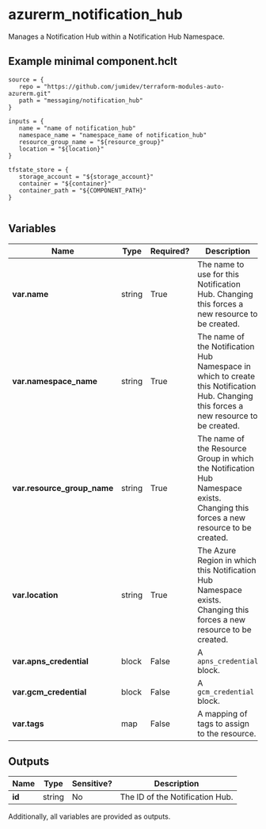 # azurerm_notification_hub

Manages a Notification Hub within a Notification Hub Namespace.

## Example minimal component.hclt

```hcl
source = {
   repo = "https://github.com/jumidev/terraform-modules-auto-azurerm.git" 
   path = "messaging/notification_hub" 
}

inputs = {
   name = "name of notification_hub" 
   namespace_name = "namespace_name of notification_hub" 
   resource_group_name = "${resource_group}" 
   location = "${location}" 
}

tfstate_store = {
   storage_account = "${storage_account}" 
   container = "${container}" 
   container_path = "${COMPONENT_PATH}" 
}


```

## Variables

| Name | Type | Required? |  Description |
| ---- | ---- | --------- |  ----------- |
| **var.name** | string | True | The name to use for this Notification Hub. Changing this forces a new resource to be created. | 
| **var.namespace_name** | string | True | The name of the Notification Hub Namespace in which to create this Notification Hub. Changing this forces a new resource to be created. | 
| **var.resource_group_name** | string | True | The name of the Resource Group in which the Notification Hub Namespace exists. Changing this forces a new resource to be created. | 
| **var.location** | string | True | The Azure Region in which this Notification Hub Namespace exists. Changing this forces a new resource to be created. | 
| **var.apns_credential** | block | False | A `apns_credential` block. | 
| **var.gcm_credential** | block | False | A `gcm_credential` block. | 
| **var.tags** | map | False | A mapping of tags to assign to the resource. | 



## Outputs

| Name | Type | Sensitive? | Description |
| ---- | ---- | --------- | --------- |
| **id** | string | No  | The ID of the Notification Hub. | 

Additionally, all variables are provided as outputs.
